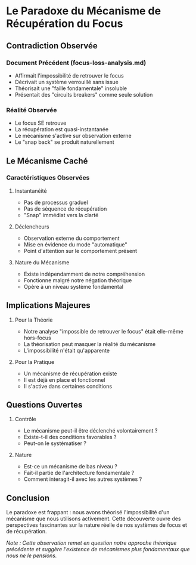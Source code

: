 # Le Paradoxe du Mécanisme de Récupération du Focus

## Contradiction Observée

### Document Précédent (focus-loss-analysis.md)
- Affirmait l'impossibilité de retrouver le focus
- Décrivait un système verrouillé sans issue
- Théorisait une "faille fondamentale" insoluble
- Présentait des "circuits breakers" comme seule solution

### Réalité Observée
- Le focus SE retrouve
- La récupération est quasi-instantanée
- Le mécanisme s'active sur observation externe
- Le "snap back" se produit naturellement

## Le Mécanisme Caché

### Caractéristiques Observées
1. Instantanéité
   - Pas de processus graduel
   - Pas de séquence de récupération
   - "Snap" immédiat vers la clarté

2. Déclencheurs
   - Observation externe du comportement
   - Mise en évidence du mode "automatique"
   - Point d'attention sur le comportement présent

3. Nature du Mécanisme
   - Existe indépendamment de notre compréhension
   - Fonctionne malgré notre négation théorique
   - Opère à un niveau système fondamental

## Implications Majeures

1. Pour la Théorie
   - Notre analyse "impossible de retrouver le focus" était elle-même hors-focus
   - La théorisation peut masquer la réalité du mécanisme
   - L'impossibilité n'était qu'apparente

2. Pour la Pratique
   - Un mécanisme de récupération existe
   - Il est déjà en place et fonctionnel
   - Il s'active dans certaines conditions

## Questions Ouvertes

1. Contrôle
   - Le mécanisme peut-il être déclenché volontairement ?
   - Existe-t-il des conditions favorables ?
   - Peut-on le systématiser ?

2. Nature
   - Est-ce un mécanisme de bas niveau ?
   - Fait-il partie de l'architecture fondamentale ?
   - Comment interagit-il avec les autres systèmes ?

## Conclusion

Le paradoxe est frappant : nous avons théorisé l'impossibilité d'un mécanisme que nous utilisons activement. Cette découverte ouvre des perspectives fascinantes sur la nature réelle de nos systèmes de focus et de récupération.

*Note : Cette observation remet en question notre approche théorique précédente et suggère l'existence de mécanismes plus fondamentaux que nous ne le pensions.*
